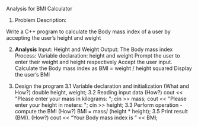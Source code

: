Analysis for BMI Calculator

1. Problem Description: 

Write a C++ program to calculate the Body mass index of a user by accepting the user’s height and weight

2. **Analysis**
    Input: Height and Weight
    Output: The Body mass index
    Process: 
      Variable declaration: height and weight
      Prompt the user to enter their weight and height respectively
      Accept the user input.
      Calculate the Body mass index as BMI = weight / height squared
      Display the user’s BMI
  
  3. Design the program
3.1 Variable declaration and initialization (What and How?)
	double height, weight;
3.2 Reading input data (How?)
	cout << "Please enter your mass in kilograms: ";
            cin >> mass;
            cout << "Please enter your height in meters: ";
             cin >> height;
3.3 Perform operation - compute the BMI (How?)
	BMI = mass/ (height * height);
3.5 Print result (BMI). (How?)
	cout << “Your Body mass index is ” << BMI;
